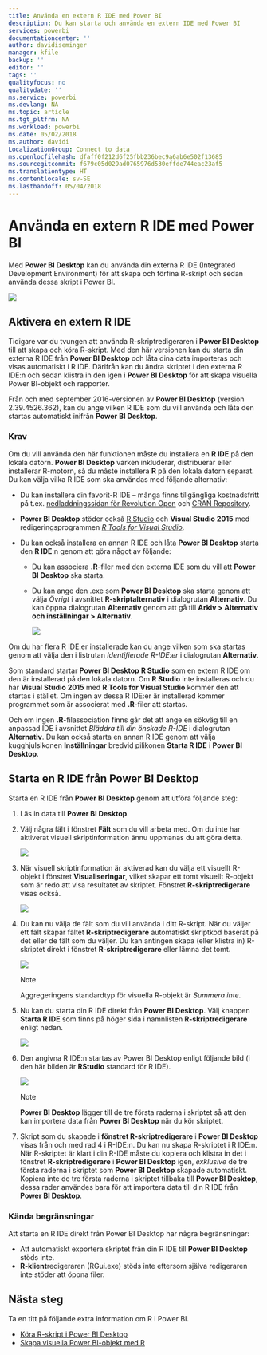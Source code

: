 ```yaml
---
title: Använda en extern R IDE med Power BI
description: Du kan starta och använda en extern IDE med Power BI
services: powerbi
documentationcenter: ''
author: davidiseminger
manager: kfile
backup: ''
editor: ''
tags: ''
qualityfocus: no
qualitydate: ''
ms.service: powerbi
ms.devlang: NA
ms.topic: article
ms.tgt_pltfrm: NA
ms.workload: powerbi
ms.date: 05/02/2018
ms.author: davidi
LocalizationGroup: Connect to data
ms.openlocfilehash: dfaff0f212d6f25fbb236bec9a6ab6e502f13685
ms.sourcegitcommit: f679c05d029ad0765976d530effde744eac23af5
ms.translationtype: HT
ms.contentlocale: sv-SE
ms.lasthandoff: 05/04/2018
---
```

# <a name="use-an-external-r-ide-with-power-bi"></a>Använda en extern R IDE med Power BI
Med **Power BI Desktop** kan du använda din externa R IDE (Integrated Development Environment) för att skapa och förfina R-skript och sedan använda dessa skript i Power BI.

![](media/desktop-r-ide/r-ide_1a.png)

## <a name="enable-an-external-r-ide"></a>Aktivera en extern R IDE
Tidigare var du tvungen att använda R-skriptredigeraren i **Power BI Desktop** till att skapa och köra R-skript. Med den här versionen kan du starta din externa R IDE från **Power BI Desktop** och låta dina data importeras och visas automatiskt i R IDE. Därifrån kan du ändra skriptet i den externa R IDE:n och sedan klistra in den igen i **Power BI Desktop** för att skapa visuella Power BI-objekt och rapporter.

Från och med september 2016-versionen av **Power BI Desktop** (version 2.39.4526.362), kan du ange vilken R IDE som du vill använda och låta den startas automatiskt inifrån **Power BI Desktop**.

### <a name="requirements"></a>Krav
Om du vill använda den här funktionen måste du installera en **R IDE** på den lokala datorn. **Power BI Desktop** varken inkluderar, distribuerar eller installerar R-motorn, så du måste installera **R** på den lokala datorn separat. Du kan välja vilka R IDE som ska användas med följande alternativ:

* Du kan installera din favorit-R IDE – många finns tillgängliga kostnadsfritt på t.ex. [nedladdningssidan för Revolution Open](https://mran.revolutionanalytics.com/download/) och [CRAN Repository](https://cran.r-project.org/bin/windows/base/).
* **Power BI Desktop** stöder också [R Studio](https://www.rstudio.com/) och **Visual Studio 2015** med redigeringsprogrammen [*R Tools for Visual Studio*](https://beta.visualstudio.com/vs/rtvs/).
* Du kan också installera en annan R IDE och låta **Power BI Desktop** starta den **R IDE**:n genom att göra något av följande:
  
  * Du kan associera **.R**-filer med den externa IDE som du vill att **Power BI Desktop** ska starta.
  * Du kan ange den .exe som **Power BI Desktop** ska starta genom att välja *Övrigt* i avsnittet **R-skriptalternativ** i dialogrutan **Alternativ**. Du kan öppna dialogrutan **Alternativ** genom att gå till **Arkiv > Alternativ och inställningar > Alternativ**.
    
    ![](media/desktop-r-ide/r-ide_1b.png)

Om du har flera R IDE:er installerade kan du ange vilken som ska startas genom att välja den i listrutan *Identifierade R-IDE:er* i dialogrutan **Alternativ**.

Som standard startar **Power BI Desktop** **R Studio** som en extern R IDE om den är installerad på den lokala datorn. Om **R Studio** inte installeras och du har **Visual Studio 2015** med **R Tools for Visual Studio** kommer den att startas i stället. Om ingen av dessa R IDE:er är installerad kommer programmet som är associerat med **.R**-filer att startas.

Och om ingen **.R**-filassociation finns går det att ange en sökväg till en anpassad IDE i avsnittet *Bläddra till din önskade R-IDE* i dialogrutan **Alternativ**. Du kan också starta en annan R IDE genom att välja kugghjulsikonen **Inställningar** bredvid pilikonen **Starta R IDE** i **Power BI Desktop**.

## <a name="launch-an-r-ide-from-power-bi-desktop"></a>Starta en R IDE från Power BI Desktop
Starta en R IDE från **Power BI Desktop** genom att utföra följande steg:

1. Läs in data till **Power BI Desktop**.
2. Välj några fält i fönstret **Fält** som du vill arbeta med. Om du inte har aktiverat visuell skriptinformation ännu uppmanas du att göra detta.
   
   ![](media/desktop-r-ide/r-ide_3.png)
3. När visuell skriptinformation är aktiverad kan du välja ett visuellt R-objekt i fönstret **Visualiseringar**, vilket skapar ett tomt visuellt R-objekt som är redo att visa resultatet av skriptet. Fönstret **R-skriptredigerare** visas också.
   
   ![](media/desktop-r-ide/r-ide_4.png)
4. Du kan nu välja de fält som du vill använda i ditt R-skript. När du väljer ett fält skapar fältet **R-skriptredigerare** automatiskt skriptkod baserat på det eller de fält som du väljer. Du kan antingen skapa (eller klistra in) R-skriptet direkt i fönstret **R-skriptredigerare** eller lämna det tomt.
   
   ![](media/desktop-r-ide/r-ide_5.png)
   
   > [!NOTE]
   > Aggregeringens standardtyp för visuella R-objekt är *Summera inte*.
   > 
   > 
5. Nu kan du starta din R IDE direkt från **Power BI Desktop**. Välj knappen **Starta R IDE** som finns på höger sida i namnlisten **R-skriptredigerare** enligt nedan.
   
   ![](media/desktop-r-ide/r-ide_6.png)
6. Den angivna R IDE:n startas av Power BI Desktop enligt följande bild (i den här bilden är **RStudio** standard för R IDE).
   
   ![](media/desktop-r-ide/r-ide_7.png)
   
   > [!NOTE]
   > **Power BI Desktop** lägger till de tre första raderna i skriptet så att den kan importera data från **Power BI Desktop** när du kör skriptet.
   > 
   > 
7. Skript som du skapade i **fönstret R-skriptredigerare** i **Power BI Desktop** visas från och med rad 4 i R-IDE:n. Du kan nu skapa R-skriptet i R IDE:n. När R-skriptet är klart i din R-IDE måste du kopiera och klistra in det i fönstret **R-skriptredigerare** i **Power BI Desktop** igen, *exklusive* de tre första raderna i skriptet som **Power BI Desktop** skapade automatiskt. Kopiera inte de tre första raderna i skriptet tillbaka till **Power BI Desktop**, dessa rader användes bara för att importera data till din R IDE från **Power BI Desktop**.

### <a name="known-limitations"></a>Kända begränsningar
Att starta en R IDE direkt från Power BI Desktop har några begränsningar:

* Att automatiskt exportera skriptet från din R IDE till **Power BI Desktop** stöds inte.
* **R-klient**redigeraren (RGui.exe) stöds inte eftersom själva redigeraren inte stöder att öppna filer.

## <a name="next-steps"></a>Nästa steg
Ta en titt på följande extra information om R i Power BI.

* [Köra R-skript i Power BI Desktop](desktop-r-scripts.md)
* [Skapa visuella Power BI-objekt med R](desktop-r-visuals.md)

